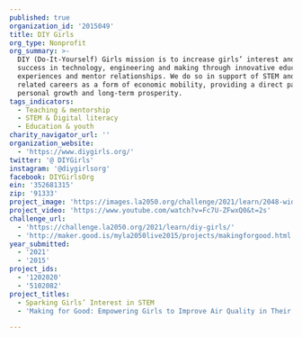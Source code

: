 ```yaml
---
published: true
organization_id: '2015049'
title: DIY Girls
org_type: Nonprofit
org_summary: >-
  DIY (Do-­It­-Yourself) Girls mission is to increase girls’ interest and
  success in technology, engineering and making through innovative educational
  experiences and mentor relationships. We do so in support of STEM and its
  related careers as a form of economic mobility, providing a direct path to
  personal growth and long-term prosperity.
tags_indicators:
  - Teaching & mentorship
  - STEM & Digital literacy
  - Education & youth
charity_navigator_url: ''
organization_website:
  - 'https://www.diygirls.org/'
twitter: '@ DIYGirls'
instagram: '@diygirlsorg'
facebook: DIYGirlsOrg
ein: '352681315'
zip: '91333'
project_image: 'https://images.la2050.org/challenge/2021/learn/2048-wide/diy-girls.jpg'
project_video: 'https://www.youtube.com/watch?v=Fc7U-ZFwxQ0&t=2s'
challenge_url:
  - 'https://challenge.la2050.org/2021/learn/diy-girls/'
  - 'http://maker.good.is/myla2050live2015/projects/makingforgood.html'
year_submitted:
  - '2021'
  - '2015'
project_ids:
  - '1202020'
  - '5102082'
project_titles:
  - Sparking Girls’ Interest in STEM
  - 'Making for Good: Empowering Girls to Improve Air Quality in Their Community'

---
```

